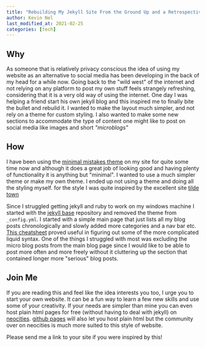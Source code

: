 ```yaml
---
title: "Rebuilding My Jekyll Site From the Ground Up and a Retrospective on the Wild Web"
author: Kevin Nel
last_modified_at: 2021-02-25
categories: [tech]
---
```


## Why

As someone that is relatively privacy conscious the idea of using my website as an alternative to social media has been developing in the back of my head for a while now.
Going back to the "wild west" of the internet and not relying on any platform to post my own stuff feels strangely refreshing, considering that it is a very old way of using the internet.
One day I was helping a friend start his own jekyll blog and this inspired me to finally bite the bullet and rebuild it.
I wanted to make the layout much simpler, and not rely on a theme for custom styling.
I also wanted to make some new sections to accommodate the type of content one might like to post on social media like images and short *"microblogs"*

## How

I have been using the [minimal mistakes theme](https://mmistakes.github.io/minimal-mistakes/) on my site for quite some time now and although it does a great job of looking good and having plenty of functionality it is anything but "minimal".
I wanted to use a much simpler theme or make my own theme.
I ended up not using a theme and doing all the styling myself.
for the style I was quite inspired by the excellent site [tilde town](tilde.town)

Since I struggled getting jekyll and ruby to work on my windows machine I started with the [jekyll base](https://github.com/danielmcgraw/Jekyll-Base) repository and removed the theme from ``_config.yml``.
I started with a simple main page that just lists all my blog posts chronologically and slowly added more categories and a nav bar etc.
[This cheatsheet](https://gist.github.com/magicznyleszek/9803727) proved useful in figuring out some of the more complicated liquid syntax.
One of the things I struggled with most was excluding the micro blog posts from the main blog page since I would like to be able to post more often and more freely without it cluttering up the section that contained longer more "serious" blog posts.

## Join Me

If you are reading this and feel like the idea interests you too, I urge you to start your own website.
It can be a fun way to learn a few new skills and use some of your creativity.
If your needs are simpler than mine you can even host plain html pages for free (without having to deal with jekyll) on [neocities](https://neocities.org/).
[github pages](https://pages.github.com/) will also let you host plain html but the community over on neocities is much more suited to this style of website.

Please send me a link to your site if you were inspired by this!
